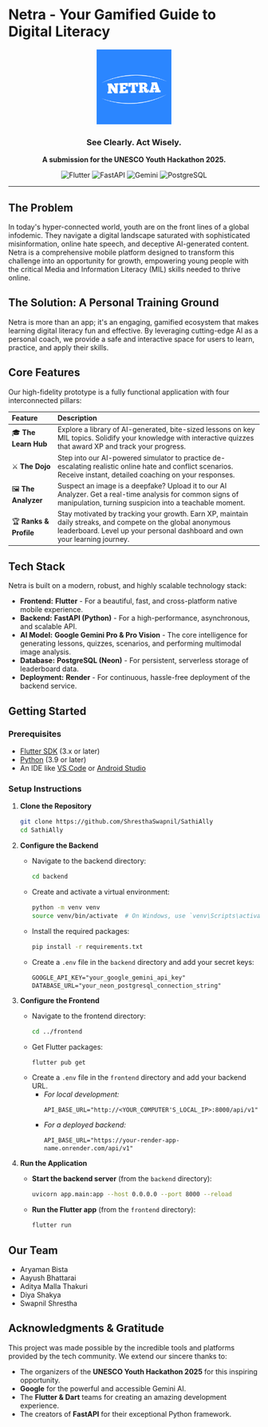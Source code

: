 # Netra - Your Gamified Guide to Digital Literacy

<p align="center">
  <img src="logo.png" alt="Netra Logo" width="150">
</p>

<h3 align="center">See Clearly. Act Wisely.</h3>

<p align="center">
  <strong>A submission for the UNESCO Youth Hackathon 2025.</strong>
</p>

<p align="center">
  <img alt="Flutter" src="https://img.shields.io/badge/Frontend-Flutter-02569B?logo=flutter">
  <img alt="FastAPI" src="https://img.shields.io/badge/Backend-FastAPI-009688?logo=fastapi">
  <img alt="Gemini" src="https://img.shields.io/badge/AI_Model-Google_Gemini-8E44AD?logo=google">
  <img alt="PostgreSQL" src="https://img.shields.io/badge/Database-PostgreSQL-336791?logo=postgresql">
</p>

---

## The Problem

In today's hyper-connected world, youth are on the front lines of a global infodemic. They navigate a digital landscape saturated with sophisticated misinformation, online hate speech, and deceptive AI-generated content. Netra is a comprehensive mobile platform designed to transform this challenge into an opportunity for growth, empowering young people with the critical Media and Information Literacy (MIL) skills needed to thrive online.

## The Solution: A Personal Training Ground

Netra is more than an app; it's an engaging, gamified ecosystem that makes learning digital literacy fun and effective. By leveraging cutting-edge AI as a personal coach, we provide a safe and interactive space for users to learn, practice, and apply their skills.

## Core Features

Our high-fidelity prototype is a fully functional application with four interconnected pillars:

| Feature                | Description                                                                                                                                                                               |
| :--------------------- | :---------------------------------------------------------------------------------------------------------------------------------------------------------------------------------------- |
| 🎓 **The Learn Hub**   | Explore a library of AI-generated, bite-sized lessons on key MIL topics. Solidify your knowledge with interactive quizzes that award XP and track your progress.                          |
| ⚔️ **The Dojo**        | Step into our AI-powered simulator to practice de-escalating realistic online hate and conflict scenarios. Receive instant, detailed coaching on your responses.                          |
| 🖼️ **The Analyzer**    | Suspect an image is a deepfake? Upload it to our AI Analyzer. Get a real-time analysis for common signs of manipulation, turning suspicion into a teachable moment.                       |
| 🏆 **Ranks & Profile** | Stay motivated by tracking your growth. Earn XP, maintain daily streaks, and compete on the global anonymous leaderboard. Level up your personal dashboard and own your learning journey. |

## Tech Stack

Netra is built on a modern, robust, and highly scalable technology stack:

- **Frontend:** **Flutter** - For a beautiful, fast, and cross-platform native mobile experience.
- **Backend:** **FastAPI (Python)** - For a high-performance, asynchronous, and scalable API.
- **AI Model:** **Google Gemini Pro & Pro Vision** - The core intelligence for generating lessons, quizzes, scenarios, and performing multimodal image analysis.
- **Database:** **PostgreSQL (Neon)** - For persistent, serverless storage of leaderboard data.
- **Deployment:** **Render** - For continuous, hassle-free deployment of the backend service.

## Getting Started

### Prerequisites

- [Flutter SDK](https://flutter.dev/docs/get-started/install) (3.x or later)
- [Python](https://www.python.org/downloads/) (3.9 or later)
- An IDE like [VS Code](https://code.visualstudio.com/) or [Android Studio](https://developer.android.com/studio)

### Setup Instructions

1.  **Clone the Repository**

    ```bash
    git clone https://github.com/ShresthaSwapnil/SathiAlly
    cd SathiAlly
    ```

2.  **Configure the Backend**

    - Navigate to the backend directory:
      ```bash
      cd backend
      ```
    - Create and activate a virtual environment:
      ```bash
      python -m venv venv
      source venv/bin/activate  # On Windows, use `venv\Scripts\activate`
      ```
    - Install the required packages:
      ```bash
      pip install -r requirements.txt
      ```
    - Create a `.env` file in the `backend` directory and add your secret keys:
      ```
      GOOGLE_API_KEY="your_google_gemini_api_key"
      DATABASE_URL="your_neon_postgresql_connection_string"
      ```

3.  **Configure the Frontend**

    - Navigate to the frontend directory:
      ```bash
      cd ../frontend
      ```
    - Get Flutter packages:
      ```bash
      flutter pub get
      ```
    - Create a `.env` file in the `frontend` directory and add your backend URL.
      - _For local development:_
        ```
        API_BASE_URL="http://<YOUR_COMPUTER'S_LOCAL_IP>:8000/api/v1"
        ```
      - _For a deployed backend:_
        ```
        API_BASE_URL="https://your-render-app-name.onrender.com/api/v1"
        ```

4.  **Run the Application**
    - **Start the backend server** (from the `backend` directory):
      ```bash
      uvicorn app.main:app --host 0.0.0.0 --port 8000 --reload
      ```
    - **Run the Flutter app** (from the `frontend` directory):
      ```bash
      flutter run
      ```

## Our Team

- Aryaman Bista
- Aayush Bhattarai
- Aditya Malla Thakuri
- Diya Shakya
- Swapnil Shrestha

## Acknowledgments & Gratitude

This project was made possible by the incredible tools and platforms provided by the tech community. We extend our sincere thanks to:

- The organizers of the **UNESCO Youth Hackathon 2025** for this inspiring opportunity.
- **Google** for the powerful and accessible Gemini AI.
- The **Flutter & Dart** teams for creating an amazing development experience.
- The creators of **FastAPI** for their exceptional Python framework.
